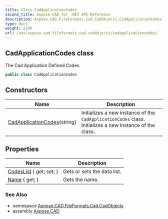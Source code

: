 ```yaml
---
title: Class CadApplicationCodes
second_title: Aspose.CAD for .NET API Reference
description: Aspose.CAD.FileFormats.Cad.CadObjects.CadApplicationCodes class. The Cad Application Defined Codes
type: docs
weight: 2290
url: /net/aspose.cad.fileformats.cad.cadobjects/cadapplicationcodes/
---
```

## CadApplicationCodes class

The Cad Application Defined Codes

```csharp
public class CadApplicationCodes
```

## Constructors

| Name | Description |
| --- | --- |
| [CadApplicationCodes](cadapplicationcodes/)(string) | Initializes a new instance of the `CadApplicationCodes` class. Initializes a new instance of the class. |

## Properties

| Name | Description |
| --- | --- |
| [CodesList](../../aspose.cad.fileformats.cad.cadobjects/cadapplicationcodes/codeslist/) { get; set; } | Gets or sets the data list. |
| [Name](../../aspose.cad.fileformats.cad.cadobjects/cadapplicationcodes/name/) { get; } | Gets the name. |

### See Also

* namespace [Aspose.CAD.FileFormats.Cad.CadObjects](../../aspose.cad.fileformats.cad.cadobjects/)
* assembly [Aspose.CAD](../../)


